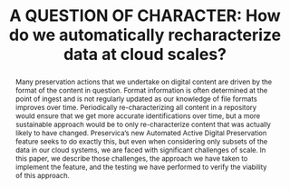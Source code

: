 ---
abstract: Many preservation actions that we undertake on digital content are driven
  by the format of the content in question. Format information is often determined
  at the point of ingest and is not regularly updated as our knowledge of file formats
  improves over time. Periodically re-characterizing all content in a repository would
  ensure that we get more accurate identifications over time, but a more sustainable
  approach would be to only re-characterize content that was actually likely to have
  changed. Preservica’s new Automated Active Digital Preservation feature seeks to
  do exactly this, but even when considering only subsets of the data in our cloud
  systems, we are faced with significant challenges of scale. In this paper, we describe
  those challenges, the approach we have taken to implement the feature, and the testing
  we have performed to verify the viability of this approach.
creators:
- O’Sullivan, Jack
- Clipsham, David
- Soni, Divyesh
- Smith, Richard
- Tilbury, Jonathan
date: null
document_url: https://www.ideals.illinois.edu/items/128291/bitstreams/428947/data.pdf
grand_parent: iPRES
institutions: []
keywords:
- scalability
- automation
- characterization
- preservation actions
landing_page_url: https://hdl.handle.net/2142/121087
language: eng
layout: publication
license: CC-BY 4.0 International
notes_url: null
parent: iPRES 2023
publication_type: paper
size: null
slides_url: https://hdl.handle.net/2142/121665
source_name: iPRES
title: 'A QUESTION OF CHARACTER: How do we automatically recharacterize data at cloud
  scales?'
year: 2023
---
